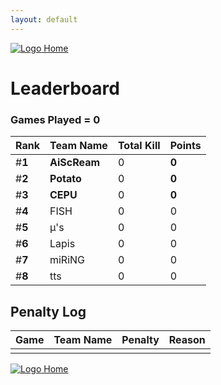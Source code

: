 ```yaml
---
layout: default
---
```


[ ![Logo](https://kanziebub.github.io/ProjectSEA/assets/images/bullet_rev.png) Home](https://kanziebub.github.io/ProjectSEA/)

# **Leaderboard**

### Games Played = 0

|  Rank  | Team Name             | Total Kill | **Points** |
|:-------|:----------------------|:-----------|:-----------|
| #**1** | **AiScReam** | 0 | **0** | 
| #**2** | **Potato** | 0 | **0** | 
| #**3** | **CEPU** | 0 | **0** | 
| #**4** | FISH | 0 | 0 | 
| #**5** | μ's | 0 | 0 | 
| #**6** | Lapis | 0 | 0 | 
| #**7** | miRiNG | 0 | 0 | 
| #**8** | tts | 0 | 0 | 
 

## Penalty Log 

|  Game  | Team Name | Penalty | Reason                |
|:-------|:----------|:--------|:----------------------| 
|    |    |    |    |


[ ![Logo](https://kanziebub.github.io/ProjectSEA/assets/images/bullet_rev.png) Home](https://kanziebub.github.io/ProjectSEA/)
